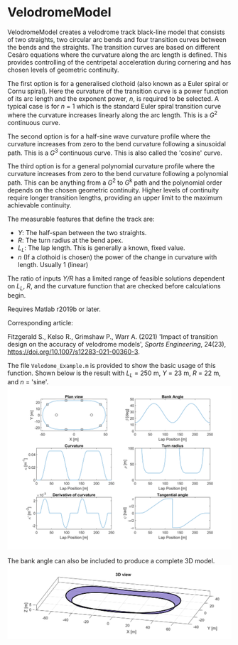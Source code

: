 # VelodromeModel

VelodromeModel creates a velodrome track black-line model that consists of two straights, two circular arc bends and four transition curves between the bends and the straights. The transition curves are based on different Ces&agrave;ro equations where the curvature along the arc length is defined. This provides controlling of the centripetal acceleration during cornering and has chosen levels of geometric continuity. 

The first option is for a generalised clothoid (also known as a Euler spiral or Cornu spiral). Here the curvature of the transition curve is a power function of its arc length and the exponent power, _n_, is required to be selected. A typical case is for _n_&nbsp;=&nbsp;1 which is the standard Euler spiral transition curve where the curvature increases linearly along the arc length. This is a _G_<sup>2</sup> continuous curve. 

The second option is for a half-sine wave curvature profile where the curvature increases from zero to the bend curvature following a sinusoidal path. This is a _G_<sup>3</sup> continuous curve. This is also called the 'cosine' curve.

The third option is for a general polynomial curvature profile where the curvature increases from zero to the bend curvature following a polynomial path. This can be anything from a _G_<sup>2</sup> to _G_<sup>k</sup> path and the polynomial order depends on the chosen geometric continuity. Higher levels of continuity require longer transition lengths, providing an upper limit to the maximum achievable continuity. 

The measurable features that define the track are:
   * _Y_: The half-span between the two straights.
   * _R_: The turn radius at the bend apex.
   * _L<sub>L</sub>_: The lap length. This is generally a known, fixed value. 
   * _n_ (If a clothoid is chosen) the power of the change in curvature with length. Usually 1 (linear) 

The ratio of inputs _Y/R_ has a limited range of feasible solutions dependent on _L<sub>L</sub>_, _R_, and the curvature function that are checked before calculations begin. 

Requires Matlab r2019b or later. 

Corresponding article:

Fitzgerald S., Kelso R., Grimshaw P., Warr A. (2021) 'Impact of transition design on the accuracy of velodrome models', _Sports Engineering_, 24(23), https://doi.org/10.1007/s12283-021-00360-3.

The file `Velodome_Example.m` is provided to show the basic usage of this function. Shown below is the result with _L<sub>L</sub>_&nbsp;=&nbsp;250&nbsp;m, _Y_&nbsp;=&nbsp;23&nbsp;m, _R_&nbsp;=&nbsp;22&nbsp;m, and _n_&nbsp;=&nbsp;'sine'. 
![Typical Results](Images/TypicalResults.png)

The bank angle can also be included to produce a complete 3D model. 
![Track definition](Images/Velodrome_3DView.png)

